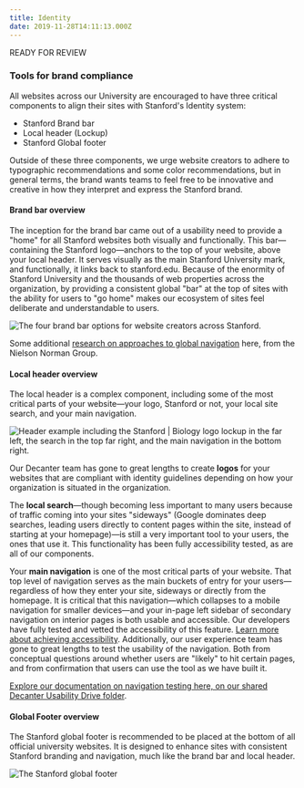 ```yaml
---
title: Identity
date: 2019-11-28T14:11:13.000Z
---
```

READY FOR REVIEW

### Tools for brand compliance

All websites across our University are encouraged to have three critical components to align their sites with Stanford's Identity system:

* Stanford Brand bar
* Local header (Lockup)
* Stanford Global footer 

Outside of these three components, we urge website creators to adhere to typographic recommendations and some color recommendations, but in general terms, the brand wants teams to feel free to be innovative and creative in how they interpret and express the Stanford brand. 

#### Brand bar overview

The inception for the brand bar came out of a usability need to provide a "home" for all Stanford websites both visually and functionally. This bar—containing the Stanford logo—anchors to the top of your website, above your local header. It serves visually as the main Stanford University mark, and functionally, it links back to stanford.edu. Because of the enormity of Stanford University and the thousands of web properties across the organization, by providing a consistent global "bar" at the top of sites with the ability for users to "go home" makes our ecosystem of sites feel deliberate and understandable to users. 

![The four brand bar options for website creators across Stanford. ](/img/brand-bar-options.png "Four brand bar options")

Some additional [research on approaches to global navigation](https://www.nngroup.com/articles/killing-global-navigation-one-trend-avoid/) here, from the Nielson Norman Group. 

#### Local header overview

The local header is a complex component, including some of the most critical parts of your website—your logo, Stanford or not, your local site search, and your main navigation.

![Header example including the Stanford | Biology logo lockup in the far left, the search in the top far right, and the main navigation in the bottom right.](/img/header-right_02.png "Stanford branded header")

Our Decanter team has gone to great lengths to create **logos** for your websites that are compliant with identity guidelines depending on how your organization is situated in the organization. 

The **local search**—though becoming less important to many users because of traffic coming into your sites "sideways" (Google dominates deep searches, leading users directly to content pages within the site, instead of starting at your homepage)—is still a very important tool to your users, the ones that use it. This functionality has been fully accessibility tested, as are all of our components. 

Your **main navigation** is one of the most critical parts of your website. That top level of navigation serves as the main buckets of entry for your users—regardless of how they enter your site, sideways or directly from the homepage. It is critical that this navigation—which collapses to a mobile navigation for smaller devices—and your in-page left sidebar of secondary navigation on interior pages is both usable and accessible. Our developers have fully tested and vetted the accessibility of this feature. [Learn more about achieving accessibility](https://elegant-poitras-87214a.netlify.com/page/page-about-why-decanter-accessibility/). Additionally, our user experience team has gone to great lengths to test the usability of the navigation. Both from conceptual questions around whether users are "likely" to hit certain pages, and from confirmation that users can use the tool as we have built it. 

[Explore our documentation on navigation testing here, on our shared Decanter Usability Drive folder](https://drive.google.com/drive/folders/15Jr7zIWphRb92VAP2_gOenZDY2HJ_HiQ). 

#### Global Footer overview

The Stanford global footer is recommended to be placed at the bottom of all official university websites. It is designed to enhance sites with consistent Stanford branding and navigation, much like the brand bar and local header. 

![The Stanford global footer](/img/universal-footer.png "The Stanford global footer")

